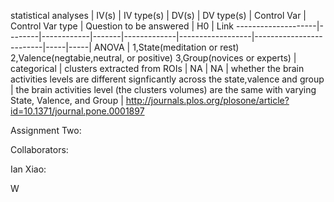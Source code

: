statistical analyses | IV(s) | IV type(s) | DV(s) | DV type(s) | Control Var | Control Var type | Question to be answered | H0  | Link
--------------------|--------|------------|-------|-------------|------------------|-------------------------|-----|-----|
ANOVA               | 1,State(meditation or rest) 2,Valence(negtabie,neutral, or positive) 3,Group(novices or experts)     | categorical | clusters extracted from ROIs | NA | NA | whether the brain activities levels are different signficantly across the state,valence and group | the brain activities level (the clusters volumes) are the same with varying State, Valence, and Group | http://journals.plos.org/plosone/article?id=10.1371/journal.pone.0001897




Assignment Two:

Collaborators:

Ian Xiao:

W
